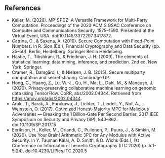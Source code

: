 ## References

- Keller, M. (2020). MP-SPDZ: A Versatile Framework for Multi-Party Computation. Proceedings of the 2020 ACM SIGSAC Conference on Computer and Communications Security, 1575–1590. Presented at the Virtual Event, USA. doi:10.1145/3372297.3417872.
- Catrina, O., & Saxena, A. (2010). Secure Computation with Fixed-Point Numbers. In R. Sion (Ed.), Financial Cryptography and Data Security (pp. 35–50). Berlin, Heidelberg: Springer Berlin Heidelberg.
- Hastie, T., Tibshirani, R., & Friedman, J. H. (2009). The elements of statistical learning: data mining, inference, and prediction. 2nd ed. New York, Springer.
- Cramer, R., Damgård, I., & Nielsen, J. B. (2015). Secure multiparty computation and secret sharing. Cambridge UP.
- Hong, C., Huang, Z., Lu, W.-J., Qu, H., Ma, L., Dahl, M., & Mancuso, J. (2020). Privacy-preserving collaborative machine learning on genomic data using TensorFlow. CoRR, abs/2002.04344. Retrieved from https://arxiv.org/abs/2002.04344.
- Araki, T., Barak, A., Furukawa, J., Lichter, T., Lindell, Y., Nof, A., … Weinstein, O. (2017). Optimized Honest-Majority MPC for Malicious Adversaries — Breaking the 1 Billion-Gate Per Second Barrier. 2017 IEEE Symposium on Security and Privacy (SP), 843–862. doi:10.1109/SP.2017.15
- Eerikson, H., Keller, M., Orlandi, C., Pullonen, P., Puura, J., & Simkin, M. (2020). Use Your Brain! Arithmetic 3PC for Any Modulus with Active Security. In Y. Tauman Kalai, A. D. Smith, & D. Wichs (Eds.), 1st Conference on Information-Theoretic Cryptography (ITC 2020) (p. 5:1-5:24). doi:10.4230/LIPIcs.ITC.2020.5
